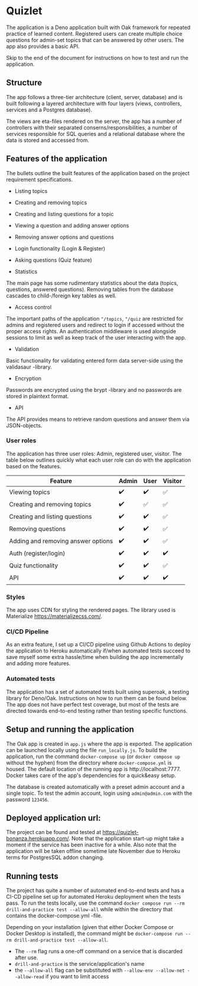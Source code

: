 # Quizlet

The application is a Deno application built with Oak framework for repeated practice of learned content. Registered users can create multiple choice questions for admin-set topics that can be answered by other users. The app also provides a basic API.

Skip to the end of the document for instructions on how to test and run the application.

## Structure

The app follows a three-tier architecture (client, server, database) and is built following a layered architecture with four layers (views, controllers, services and a Postgres database).

The views are eta-files rendered on the server, the app has a number of controllers with their separated conserns/responsibilities, a number of services responsible for SQL queries and a relational database where the data is stored and accessed from.

## Features of the application

The bullets outline the built features of the application based on the project requirement specifications.

+ Listing topics

+ Creating and removing topics

+ Creating and listing questions for a topic

+ Viewing a question and adding answer options

+ Removing answer options and questions

+ Login functionality (Login & Register)

+ Asking questions (Quiz feature)

+ Statistics

The main page has some rudimentary statistics about the data (topics, questions, answered questions). Removing tables from the database cascades to child-/foreign key tables as well.

+ Access control

The important paths of the application `"/topics`, `"/quiz` are restricted for admins and registered users and redirect to login if accessed without the proper access rights. An authentication middleware is used alongside sessions to limit as well as keep track of the user interacting with the app.

+ Validation

Basic functionality for validating entered form data server-side using the validasaur -library.

+ Encryption

Passwords are encrypted using the brypt -library and no passwords are stored in plaintext format.

+ API

The API provides means to retrieve random questions and answer them via JSON-objects.

### User roles

The application has three user roles: Admin, registered user, visitor. The table below outlines quickly what each user role can do with the application based on the features.

| Feature | Admin | User | Visitor |
|-------- | ----- | ---- | ------- |
| Viewing topics | :heavy_check_mark: | :heavy_check_mark: | :white_check_mark: | 
| Creating and removing topics | :heavy_check_mark: | :white_check_mark: | :white_check_mark: |
| Creating and listing questions | :heavy_check_mark: | :heavy_check_mark: | :white_check_mark: |
| Removing questions | :heavy_check_mark: | :heavy_check_mark: | :white_check_mark: |
| Adding and removing answer options | :heavy_check_mark: | :heavy_check_mark: | :white_check_mark: |
| Auth (register/login) | :heavy_check_mark: | :heavy_check_mark: | :heavy_check_mark: |
| Quiz functionality | :heavy_check_mark: | :heavy_check_mark: | :white_check_mark: |
| API | :heavy_check_mark: | :heavy_check_mark: | :heavy_check_mark: |


### Styles

The app uses CDN for styling the rendered pages. The library used is Materialize https://materializecss.com/.

### CI/CD Pipeline

As an extra feature, I set up a CI/CD pipeline using Github Actions to deploy the application to Heroku automatically if/when automated tests succeed to save myself some extra hassle/time when building the app incrementally and adding more features.

### Automated tests

The application has a set of automated tests built using superoak, a testing library for Deno/Oak. Instructions on how to run them can be found below. The app does not have perfect test coverage, but most of the tests are directed towards end-to-end testing rather than testing specific functions.


## Setup and running the application

The Oak app is created in `app.js` where the app is exported. The application can be launched locally using the file `run_locally.js`. To build the application, run the command `docker-compose up` (or `docker compose up` without the hyphen) from the directory where `docker-compose.yml` is housed. The default location of the running app is http://localhost:7777. Docker takes care of the app's dependencies for a quick&easy setup.

The database is created automatically with a preset admin account and a single topic. To test the admin account, login using `admin@admin.com` with the password `123456`. 


## Deployed application url:

The project can be found and tested at https://quizlet-bonanza.herokuapp.com/.
Note that the application start-up might take a moment if the service has been inactive for a while.
Also note that the application will be taken offline sometime late November due to Heroku
terms for PostgresSQL addon changing.

## Running tests

The project has quite a number of automated end-to-end tests and has a CI-CD pipeline
set up for automated Heroku deployment when the tests pass. To run the tests locally,
use the command `docker compose run --rm drill-and-practice test --allow-all`
while within the directory that contains the docker-compose.yml -file.

Depending on your installation (given that either Docker Compose or Docker Desktop is installed), the command might
be `docker-compose run --rm drill-and-practice test --allow-all`.

- The `--rm` flag runs a one-off command on a service that is discarded after use.
- `drill-and-practice` is the service/application's name
- the `--allow-all` flag can be substituted with `--allow-env --allow-net --allow-read` if you want to limit access